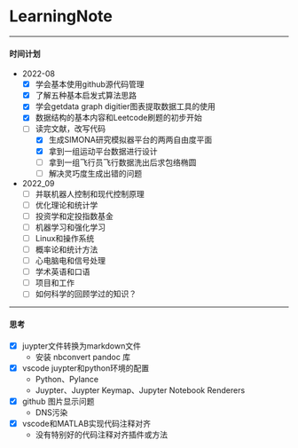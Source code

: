 # LearningNote
---
#### 时间计划 
- 2022-08
    - [x] 学会基本使用github源代码管理
    - [x] 了解五种基本启发式算法思路
    - [x] 学会getdata graph digitier图表提取数据工具的使用
    - [x] 数据结构的基本内容和Leetcode刷题的初步开始
    - [ ] 读完文献，改写代码
      - [x] 生成SIMONA研究模拟器平台的两两自由度平面
      - [x] 拿到一组运动平台数据进行设计
      - [ ] 拿到一组飞行员飞行数据洗出后求包络椭圆
      - [ ] 解决灵巧度生成出错的问题
- 2022_09 
    - [ ] 并联机器人控制和现代控制原理
    - [ ] 优化理论和统计学
    - [ ] 投资学和定投指数基金
    - [ ] 机器学习和强化学习
    - [ ] Linux和操作系统
    - [ ] 概率论和统计方法
    - [ ] 心电脑电和信号处理
    - [ ] 学术英语和口语
    - [ ] 项目和工作
    - [ ] 如何科学的回顾学过的知识？
---
#### 思考
- [x] juypter文件转换为markdown文件
  - 安装 nbconvert pandoc 库 
- [x] vscode juypter和python环境的配置
  - Python、Pylance
  - Juypter、Juypter Keymap、Jupyter Notebook Renderers
- [x] github 图片显示问题
  - DNS污染
- [x] vscode和MATLAB实现代码注释对齐
  - 没有特别好的代码注释对齐插件或方法